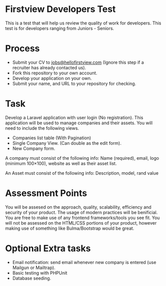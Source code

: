 # Firstview Developers Test
This is a test that will help us review the quality of work for developers. This test is for developers ranging from Juniors - Seniors.

# Process
- Submit your CV to jobs@hellofirstview.com (Ignore this step if a recruiter has already contacted us).
- Fork this repository to your own account.
- Develop your application on your own.
- Submit your name, and URL to your repository for checking.

# Task
Develop a Laravel application with user login (No registration). This application will be used to manage companies and their assets. You will need to include the following views.
- Companies list table (With Pagination)
- Single Company View. (Can double as the edit form).
- New Company form.

A company must consist of the following info:
  Name (required), email, logo (minimum 100×100), website as well as their asset list.
  
An Asset must consist of the following info:
  Description, model, rand value
  
# Assessment Points
You will be assesed on the approach, quality, scalability, efficiency and security of your product. The usage of modern practices will be benificial. You are free to make use of any frontend frameworks/tools you see fit. You will not be assessed on the HTML/CSS portions of your product, however making use of something like Bulma/Bootstrap would be great.

# Optional Extra tasks
- Email notification: send email whenever new company is entered (use Mailgun or Mailtrap).
- Basic testing with PHPUnit
- Database seeding.

